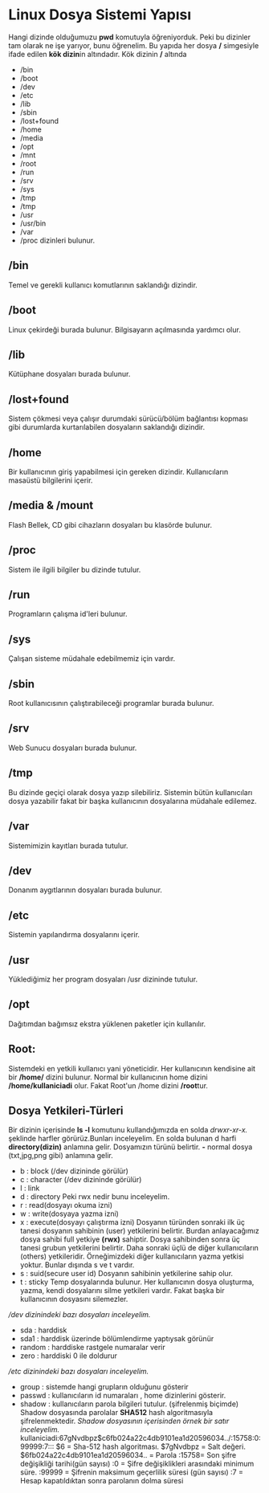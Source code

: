 # Linux Dosya Sistemi Yapısı
Hangi dizinde olduğumuzu **pwd** komutuyla öğreniyorduk. Peki bu dizinler tam olarak ne işe yarıyor, bunu öğrenelim.
Bu yapıda her dosya **/** simgesiyle ifade edilen **kök dizin**in altındadır.
Kök dizinin **/** altında
- /bin
- /boot
- /dev
- /etc
- /lib
- /sbin
- /lost+found
- /home
- /media
- /opt
- /mnt
- /root
- /run
- /srv
- /sys
- /tmp 
- /tmp
- /usr
- /usr/bin
- /var
- /proc
dizinleri bulunur.
## /bin
Temel ve gerekli kullanıcı komutlarının saklandığı dizindir.
## /boot
Linux çekirdeği burada bulunur. Bilgisayarın açılmasında yardımcı olur.
## /lib
Kütüphane dosyaları burada bulunur.
## /lost+found
Sistem çökmesi veya çalışır durumdaki sürücü/bölüm bağlantısı kopması gibi durumlarda kurtarılabilen dosyaların saklandığı dizindir.
## /home
Bir kullanıcının giriş yapabilmesi için gereken dizindir. Kullanıcıların masaüstü bilgilerini içerir. 
## /media & /mount 
Flash Bellek, CD gibi cihazların dosyaları bu klasörde bulunur.
## /proc 
Sistem ile ilgili bilgiler bu dizinde tutulur.
## /run
Programların çalışma id'leri bulunur.
## /sys 
Çalışan sisteme müdahale edebilmemiz için vardır.
## /sbin
Root kullanıcısının çalıştırabileceği programlar burada bulunur.
## /srv
Web Sunucu dosyaları burada bulunur.
## /tmp
Bu dizinde geçiçi olarak dosya yazıp silebiliriz. Sistemin bütün kullanıcıları dosya yazabilir fakat bir başka kullanıcının dosyalarına müdahale edilemez.
## /var 
Sistemimizin kayıtları burada tutulur.
## /dev
Donanım aygıtlarının dosyaları burada bulunur.
## /etc
Sistemin yapılandırma dosyalarını içerir.
## /usr
Yüklediğimiz her program dosyaları /usr dizininde tutulur.
## /opt 
Dağıtımdan bağımsız ekstra yüklenen paketler için kullanılır.
## Root: 
Sistemdeki en yetkili kullanıcı yani yöneticidir.
Her kullanıcının kendisine ait bir **/home/** dizini bulunur. Normal bir kullanıcının home dizini **/home/kullaniciadi** olur. Fakat Root'un /home dizini **/root**tur. 

## Dosya Yetkileri-Türleri
Bir dizinin içerisinde **ls -l** komutunu kullandığımızda en solda 
*drwxr-xr-x.*
şeklinde harfler görürüz.Bunları inceleyelim.
En solda bulunan d harfi **directory(dizin)** anlamına gelir. Dosyamızın türünü belirtir. **-** normal dosya (txt,jpg,png gibi) anlamına gelir. 
- b : block (/dev dizininde görülür) 
- c : character (/dev dizininde görülür)
- l : link
- d : directory 
Peki rwx nedir bunu inceleyelim. 
- r : read(dosyayı okuma izni)
- w : write(dosyaya yazma izni)
- x : execute(dosyayı çalıştırma izni)
Dosyanın türünden sonraki ilk üç tanesi dosyanın sahibinin (user) yetkilerini belirtir. Burdan anlayacağımız dosya sahibi full yetkiye **(rwx)** sahiptir. Dosya sahibinden sonra üç tanesi grubun yetkilerini belirtir. Daha sonraki üçlü de diğer kullanıcıların (others) yetkileridir. Örneğimizdeki diğer kullanıcıların yazma yetkisi yoktur. 
Bunlar dışında s ve t vardır.
- s : suid(secure user id) 
Dosyanın sahibinin yetkilerine sahip olur. 
- t : sticky
Temp dosyalarında bulunur. Her kullanıcının dosya oluşturma, yazma, kendi dosyalarını silme yetkileri vardır. Fakat başka bir kullanıcının 
dosyasını silemezler. 

*/dev dizinindeki bazı dosyaları inceleyelim.*
- sda : harddisk 
- sda1 : harddisk üzerinde bölümlendirme yaptıysak görünür
- random : harddiske rastgele numaralar verir
- zero : harddiski 0 ile doldurur

*/etc dizinindeki bazı dosyaları inceleyelim.*
- group : sistemde hangi grupların olduğunu gösterir
- passwd : kullanıcıların id numaraları , home dizinlerini gösterir. 
- shadow : kullanıcıların parola bilgileri tutulur. (şifrelenmiş biçimde)
Shadow dosyasında parolalar **SHA512** hash algoritmasıyla şifrelenmektedir. 
*Shadow dosyasının içerisinden örnek bir satır inceleyelim.*
kullaniciadi:$6$7gNvdbpz$c6fb024a22c4db9101ea1d20596034../:15758:0:99999:7:::
$6 = Sha-512 hash algoritması.
$7gNvdbpz = Salt değeri.
$6fb024a22c4db9101ea1d20596034.. = Parola
:15758= Son şifre değişikliği tarihi(gün sayısı)
:0 = Şifre değişiklikleri arasındaki minimum süre.
:99999 = Şifrenin maksimum geçerlilik süresi (gün sayısı)
:7 = Hesap kapatıldıktan sonra parolanın dolma süresi
